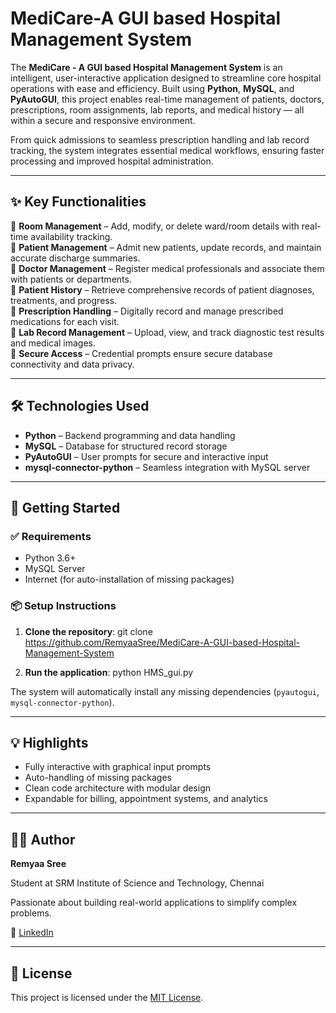 # MediCare-A GUI based Hospital Management System

The **MediCare - A GUI based Hospital Management System** is an intelligent, user-interactive application designed to streamline core hospital operations with ease and efficiency. Built using **Python**, **MySQL**, and **PyAutoGUI**, this project enables real-time management of patients, doctors, prescriptions, room assignments, lab reports, and medical history — all within a secure and responsive environment.

From quick admissions to seamless prescription handling and lab record tracking, the system integrates essential medical workflows, ensuring faster processing and improved hospital administration.

---

## ✨ Key Functionalities

🔹 **Room Management** – Add, modify, or delete ward/room details with real-time availability tracking.  
🔹 **Patient Management** – Admit new patients, update records, and maintain accurate discharge summaries.  
🔹 **Doctor Management** – Register medical professionals and associate them with patients or departments.  
🔹 **Patient History** – Retrieve comprehensive records of patient diagnoses, treatments, and progress.  
🔹 **Prescription Handling** – Digitally record and manage prescribed medications for each visit.  
🔹 **Lab Record Management** – Upload, view, and track diagnostic test results and medical images.  
🔹 **Secure Access** – Credential prompts ensure secure database connectivity and data privacy.

---

## 🛠️ Technologies Used

- **Python** – Backend programming and data handling  
- **MySQL** – Database for structured record storage  
- **PyAutoGUI** – User prompts for secure and interactive input  
- **mysql-connector-python** – Seamless integration with MySQL server  

---

## 🚀 Getting Started

### ✅ Requirements

- Python 3.6+
- MySQL Server
- Internet (for auto-installation of missing packages)

### 📦 Setup Instructions

1. **Clone the repository**:
git clone https://github.com/RemyaaSree/MediCare-A-GUI-based-Hospital-Management-System


2. **Run the application**:
python HMS_gui.py

The system will automatically install any missing dependencies (`pyautogui`, `mysql-connector-python`).

---

## 💡 Highlights

* Fully interactive with graphical input prompts
* Auto-handling of missing packages
* Clean code architecture with modular design
* Expandable for billing, appointment systems, and analytics

---

## 👨‍💻 Author

**Remyaa Sree**

Student at SRM Institute of Science and Technology, Chennai

Passionate about building real-world applications to simplify complex problems.

🔗 [LinkedIn](https://www.linkedin.com/in/remyaa-sree/)

---

## 📃 License

This project is licensed under the [MIT License](LICENSE).


